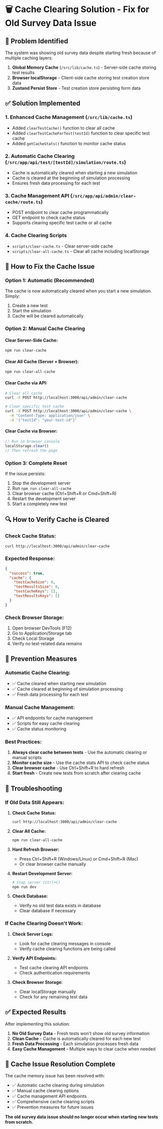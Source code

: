 # 🗑️ Cache Clearing Solution - Fix for Old Survey Data Issue

## 🎯 Problem Identified

The system was showing old survey data despite starting fresh because of multiple caching layers:

1. **Global Memory Cache** (`/src/lib/cache.ts`) - Server-side cache storing test results
2. **Browser localStorage** - Client-side cache storing test creation store data
3. **Zustand Persist Store** - Test creation store persisting form data

## ✅ Solution Implemented

### 1. **Enhanced Cache Management** (`/src/lib/cache.ts`)
- Added `clearTestCache()` function to clear all cache
- Added `clearTestCacheForTest(testId)` function to clear specific test cache
- Added `getCacheStats()` function to monitor cache status

### 2. **Automatic Cache Clearing** (`/src/app/api/test/[testId]/simulation/route.ts`)
- Cache is automatically cleared when starting a new simulation
- Cache is cleared at the beginning of simulation processing
- Ensures fresh data processing for each test

### 3. **Cache Management API** (`/src/app/api/admin/clear-cache/route.ts`)
- POST endpoint to clear cache programmatically
- GET endpoint to check cache status
- Supports clearing specific test cache or all cache

### 4. **Cache Clearing Scripts**
- `scripts/clear-cache.ts` - Clear server-side cache
- `scripts/clear-all-cache.ts` - Clear all cache including localStorage

## 🚀 How to Fix the Cache Issue

### **Option 1: Automatic (Recommended)**
The cache is now automatically cleared when you start a new simulation. Simply:
1. Create a new test
2. Start the simulation
3. Cache will be cleared automatically

### **Option 2: Manual Cache Clearing**

#### **Clear Server-Side Cache:**
```bash
npm run clear-cache
```

#### **Clear All Cache (Server + Browser):**
```bash
npm run clear-all-cache
```

#### **Clear Cache via API:**
```bash
# Clear all cache
curl -X POST http://localhost:3000/api/admin/clear-cache

# Clear specific test cache
curl -X POST http://localhost:3000/api/admin/clear-cache \
  -H "Content-Type: application/json" \
  -d '{"testId": "your-test-id"}'
```

#### **Clear Cache via Browser:**
```javascript
// Run in browser console
localStorage.clear()
// Then refresh the page
```

### **Option 3: Complete Reset**
If the issue persists:
1. Stop the development server
2. Run `npm run clear-all-cache`
3. Clear browser cache (Ctrl+Shift+R or Cmd+Shift+R)
4. Restart the development server
5. Start a completely new test

## 🔍 How to Verify Cache is Cleared

### **Check Cache Status:**
```bash
curl http://localhost:3000/api/admin/clear-cache
```

### **Expected Response:**
```json
{
  "success": true,
  "cache": {
    "testCacheSize": 0,
    "testResultsSize": 0,
    "testCacheKeys": [],
    "testResultsKeys": []
  }
}
```

### **Check Browser Storage:**
1. Open browser DevTools (F12)
2. Go to Application/Storage tab
3. Check Local Storage
4. Verify no test-related data remains

## 🎯 Prevention Measures

### **Automatic Cache Clearing:**
- ✅ Cache cleared when starting new simulation
- ✅ Cache cleared at beginning of simulation processing
- ✅ Fresh data processing for each test

### **Manual Cache Management:**
- ✅ API endpoints for cache management
- ✅ Scripts for easy cache clearing
- ✅ Cache status monitoring

### **Best Practices:**
1. **Always clear cache between tests** - Use the automatic clearing or manual scripts
2. **Monitor cache size** - Use the cache stats API to check cache status
3. **Clear browser cache** - Use Ctrl+Shift+R to hard refresh
4. **Start fresh** - Create new tests from scratch after clearing cache

## 🚨 Troubleshooting

### **If Old Data Still Appears:**

1. **Check Cache Status:**
   ```bash
   curl http://localhost:3000/api/admin/clear-cache
   ```

2. **Clear All Cache:**
   ```bash
   npm run clear-all-cache
   ```

3. **Hard Refresh Browser:**
   - Press Ctrl+Shift+R (Windows/Linux) or Cmd+Shift+R (Mac)
   - Or clear browser cache manually

4. **Restart Development Server:**
   ```bash
   # Stop server (Ctrl+C)
   npm run dev
   ```

5. **Check Database:**
   - Verify no old test data exists in database
   - Clear database if necessary

### **If Cache Clearing Doesn't Work:**

1. **Check Server Logs:**
   - Look for cache clearing messages in console
   - Verify cache clearing functions are being called

2. **Verify API Endpoints:**
   - Test cache clearing API endpoints
   - Check authentication requirements

3. **Check Browser Storage:**
   - Clear localStorage manually
   - Check for any remaining test data

## ✅ Expected Results

After implementing this solution:

1. **No Old Survey Data** - Fresh tests won't show old survey information
2. **Clean Cache** - Cache is automatically cleared for each new test
3. **Fresh Data Processing** - Each simulation processes fresh data
4. **Easy Cache Management** - Multiple ways to clear cache when needed

## 🎉 Cache Issue Resolution Complete

The cache memory issue has been resolved with:
- ✅ Automatic cache clearing during simulation
- ✅ Manual cache clearing options
- ✅ Cache management API endpoints
- ✅ Comprehensive cache clearing scripts
- ✅ Prevention measures for future issues

**The old survey data issue should no longer occur when starting new tests from scratch.**
